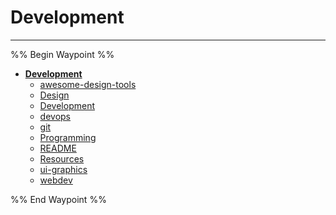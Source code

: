 # Development

---

%% Begin Waypoint %%

- **[Development](../../../..//home-mthrfckr/Bookmrks-Mthrfckr/Development/Development.md)**
  - [awesome-design-tools](Awesome-Design-Tools.md)
  - [Design](Design.md)
  - [Development](../../../..//home-mthrfckr/Bookmrks-Mthrfckr/Development/Development.md)
  - [devops](Devops.md)
  - [git](home-mthrfckr/Bookmrks-Mthrfckr/Development/Git.md)
  - [Programming](Programming.md)
  - [README](../../../readme.md)
  - [Resources](Resources.md)
  - [ui-graphics](Ui-Graphics.md)
  - [webdev](Webdev.md)

%% End Waypoint %%
